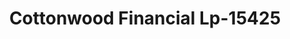 ---
f_zip-code: 54017
f_state-code: WI
title: Cottonwood Financial Lp-15425
f_phone: 715-246-8645
f_city-only: Richmond
f_address: 141 S Knowles Ave New Richmond
f_location-unique-id: '15425'
slug: cottonwood-financial-lp-15425
updated-on: '2024-05-30T13:46:58.046Z'
created-on: '2024-05-30T13:36:59.803Z'
published-on: '2024-05-30T13:54:32.469Z'
f_city-state: cms/city/richmond-wi.md
f_company: cms/company/cottonwood-financial-lp.md
f_state: cms/state/wisconsin.md
layout: '[payday-loan].html'
tags: payday-loan
---